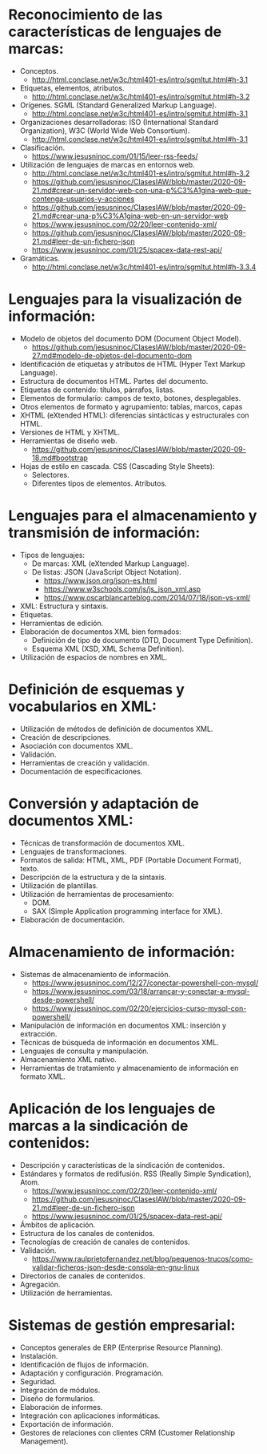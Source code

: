 # Reconocimiento de las características de lenguajes de marcas:
- Conceptos.
  * http://html.conclase.net/w3c/html401-es/intro/sgmltut.html#h-3.1
- Etiquetas, elementos, atributos.
  * http://html.conclase.net/w3c/html401-es/intro/sgmltut.html#h-3.2
- Orígenes. SGML (Standard Generalized Markup Language).
  * http://html.conclase.net/w3c/html401-es/intro/sgmltut.html#h-3.1
- Organizaciones desarrolladoras: ISO (International Standard Organization), W3C (World Wide Web Consortium).
  * http://html.conclase.net/w3c/html401-es/intro/sgmltut.html#h-3.1
- Clasificación.
  * https://www.jesusninoc.com/01/15/leer-rss-feeds/
- Utilización de lenguajes de marcas en entornos web.
  * http://html.conclase.net/w3c/html401-es/intro/sgmltut.html#h-3.2
  * https://github.com/jesusninoc/ClasesIAW/blob/master/2020-09-21.md#crear-un-servidor-web-con-una-p%C3%A1gina-web-que-contenga-usuarios-y-acciones
  * https://github.com/jesusninoc/ClasesIAW/blob/master/2020-09-21.md#crear-una-p%C3%A1gina-web-en-un-servidor-web
  * https://www.jesusninoc.com/02/20/leer-contenido-xml/
  * https://github.com/jesusninoc/ClasesIAW/blob/master/2020-09-21.md#leer-de-un-fichero-json
  * https://www.jesusninoc.com/01/25/spacex-data-rest-api/
- Gramáticas.
  * http://html.conclase.net/w3c/html401-es/intro/sgmltut.html#h-3.3.4

# Lenguajes para la visualización de información:
- Modelo de objetos del documento DOM (Document Object Model).
  * https://github.com/jesusninoc/ClasesIAW/blob/master/2020-09-27.md#modelo-de-objetos-del-documento-dom
- Identificación de etiquetas y atributos de HTML (Hyper Text Markup Language).
- Estructura de documentos HTML. Partes del documento.
- Etiquetas de contenido: títulos, párrafos, listas.
- Elementos de formulario: campos de texto, botones, desplegables.
- Otros elementos de formato y agrupamiento: tablas, marcos, capas
- XHTML (eXtended HTML): diferencias sintácticas y estructurales con HTML.
- Versiones de HTML y XHTML.
- Herramientas de diseño web.
  * https://github.com/jesusninoc/ClasesIAW/blob/master/2020-09-18.md#bootstrap
- Hojas de estilo en cascada. CSS (Cascading Style Sheets):
  - Selectores.
  - Diferentes tipos de elementos. Atributos.
  
# Lenguajes para el almacenamiento y transmisión de información:
- Tipos de lenguajes:
  - De marcas: XML (eXtended Markup Language).
  - De listas: JSON (JavaScript Object Notation).
    * https://www.json.org/json-es.html
    * https://www.w3schools.com/js/js_json_xml.asp
    * https://www.oscarblancarteblog.com/2014/07/18/json-vs-xml/
- XML: Estructura y sintaxis.
- Etiquetas.
- Herramientas de edición.
- Elaboración de documentos XML bien formados:
  - Definición de tipo de documento (DTD, Document Type Definition).
  - Esquema XML (XSD, XML Schema Definition).
- Utilización de espacios de nombres en XML.

# Definición de esquemas y vocabularios en XML:
- Utilización de métodos de definición de documentos XML.
- Creación de descripciones.
- Asociación con documentos XML.
- Validación.
- Herramientas de creación y validación.
- Documentación de especificaciones.

# Conversión y adaptación de documentos XML:
- Técnicas de transformación de documentos XML.
- Lenguajes de transformaciones.
- Formatos de salida: HTML, XML, PDF (Portable Document Format), texto.
- Descripción de la estructura y de la sintaxis.
- Utilización de plantillas.
- Utilización de herramientas de procesamiento:
  - DOM.
  - SAX (Simple Application programming interface for XML).
- Elaboración de documentación.

# Almacenamiento de información:
- Sistemas de almacenamiento de información.
  * https://www.jesusninoc.com/12/27/conectar-powershell-con-mysql/
  * https://www.jesusninoc.com/03/18/arrancar-y-conectar-a-mysql-desde-powershell/
  * https://www.jesusninoc.com/02/20/ejercicios-curso-mysql-con-powershell/
- Manipulación de información en documentos XML: inserción y extracción.
- Técnicas de búsqueda de información en documentos XML.
- Lenguajes de consulta y manipulación.
- Almacenamiento XML nativo.
- Herramientas de tratamiento y almacenamiento de información en formato XML.

# Aplicación de los lenguajes de marcas a la sindicación de contenidos:
- Descripción y características de la sindicación de contenidos.
- Estándares y formatos de redifusión. RSS (Really Simple Syndication), Atom.
  * https://www.jesusninoc.com/02/20/leer-contenido-xml/
  * https://github.com/jesusninoc/ClasesIAW/blob/master/2020-09-21.md#leer-de-un-fichero-json
  * https://www.jesusninoc.com/01/25/spacex-data-rest-api/
- Ámbitos de aplicación.
- Estructura de los canales de contenidos.
- Tecnologías de creación de canales de contenidos.
- Validación.
  * https://www.raulprietofernandez.net/blog/pequenos-trucos/como-validar-ficheros-json-desde-consola-en-gnu-linux
- Directorios de canales de contenidos.
- Agregación.
- Utilización de herramientas.

# Sistemas de gestión empresarial:
- Conceptos generales de ERP (Enterprise Resource Planning).
- Instalación.
- Identificación de flujos de información.
- Adaptación y configuración. Programación.
- Seguridad.
- Integración de módulos.
- Diseño de formularios.
- Elaboración de informes.
- Integración con aplicaciones informáticas.
- Exportación de información.
- Gestores de relaciones con clientes CRM (Customer Relationship Management).
